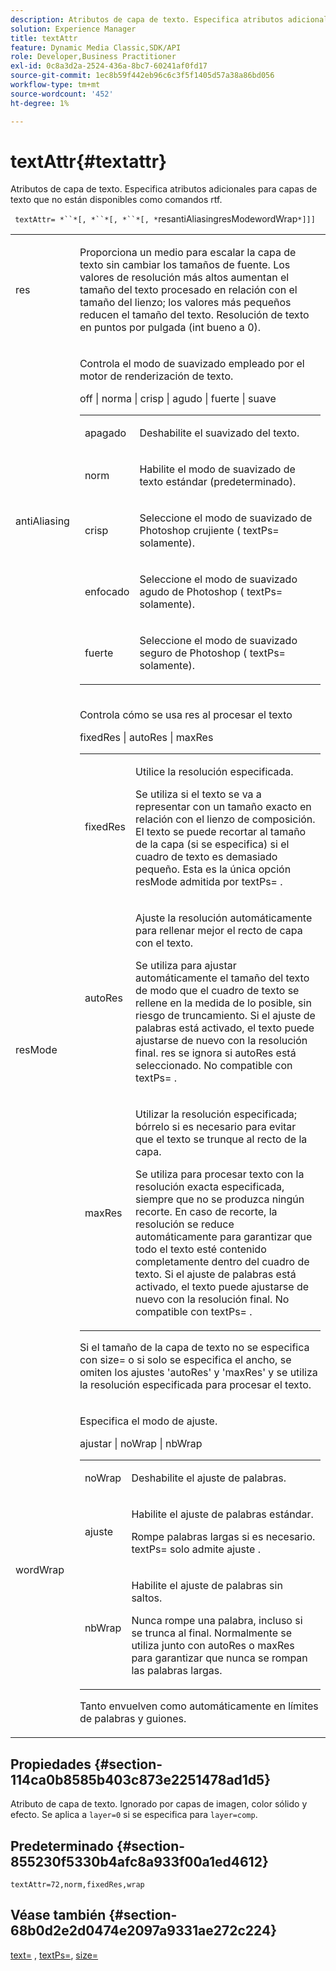 ```yaml
---
description: Atributos de capa de texto. Especifica atributos adicionales para capas de texto que no están disponibles como comandos rtf.
solution: Experience Manager
title: textAttr
feature: Dynamic Media Classic,SDK/API
role: Developer,Business Practitioner
exl-id: 0c8a3d2a-2524-436a-8bc7-60241af0fd17
source-git-commit: 1ec8b59f442eb96c6c3f5f1405d57a38a86bd056
workflow-type: tm+mt
source-wordcount: '452'
ht-degree: 1%

---
```


# textAttr{#textattr}

Atributos de capa de texto. Especifica atributos adicionales para capas de texto que no están disponibles como comandos rtf.

` textAttr= *``*[, *``*[, *``*[, *`resantiAliasingresModewordWrap`*]]]`

<table id="simpletable_0072BF7DF52B4959A14EDEF60A6EBDEE"> 
 <tr class="strow"> 
  <td class="stentry"> <p> <span class="codeph"> <span class="varname"> res  </span> </span> </p> </td> 
  <td class="stentry"> <p>Proporciona un medio para escalar la capa de texto sin cambiar los tamaños de fuente. Los valores de resolución más altos aumentan el tamaño del texto procesado en relación con el tamaño del lienzo; los valores más pequeños reducen el tamaño del texto. Resolución de texto en puntos por pulgada (int bueno a 0). </p> </td> 
 </tr> 
 <tr class="strow"> 
  <td class="stentry"> <p> <span class="codeph"> <span class="varname"> antiAliasing  </span> </span> </p> </td> 
  <td class="stentry"> <p>Controla el modo de suavizado empleado por el motor de renderización de texto. </p> <p> <span class="codeph"> off | norma | crisp | agudo | fuerte | suave  </span> </p> <p> 
    <table id="simpletable_AE2331118FCA4BC7877233E287CED6A4"> 
     <tr class="strow"> 
      <td class="stentry"> <p> <span class="codeph"> apagado </span> </p> </td> 
      <td class="stentry"> <p>Deshabilite el suavizado del texto. </p> </td> 
     </tr> 
     <tr class="strow"> 
      <td class="stentry"> <p> <span class="codeph"> norm  </span> </p> </td> 
      <td class="stentry"> <p>Habilite el modo de suavizado de texto estándar (predeterminado). </p> </td> 
     </tr> 
     <tr class="strow"> 
      <td class="stentry"> <p> <span class="codeph"> crisp  </span> </p> </td> 
      <td class="stentry"> <p>Seleccione el modo de suavizado de Photoshop <span class="codeph"> crujiente </span> ( <span class="codeph"> textPs= </span> solamente). </p> </td> 
     </tr> 
     <tr class="strow"> 
      <td class="stentry"> <p> <span class="codeph"> enfocado  </span> </p> </td> 
      <td class="stentry"> <p>Seleccione el modo de suavizado <span class="codeph"> agudo </span> de Photoshop ( <span class="codeph"> textPs= </span> solamente). </p> </td> 
     </tr> 
     <tr class="strow"> 
      <td class="stentry"> <p> <span class="codeph"> fuerte </span> </p> </td> 
      <td class="stentry"> <p>Seleccione el modo de suavizado <span class="codeph"> seguro </span> de Photoshop ( <span class="codeph"> textPs= </span> solamente). </p> </td> 
     </tr> 
    </table> </p> </td> 
 </tr> 
 <tr class="strow"> 
  <td class="stentry"> <p> <span class="codeph"> <span class="varname"> resMode </span> </span> </p> </td> 
  <td class="stentry"> <p>Controla cómo se usa res al procesar el texto </p> <p> <span class="codeph"> fixedRes | autoRes | maxRes  </span> </p> <p> 
    <table id="simpletable_2CFC06DB37154C7C92614FDF7A818DB5"> 
     <tr class="strow"> 
      <td class="stentry"> <p> <span class="codeph"> fixedRes  </span> </p> </td> 
      <td class="stentry"> <p>Utilice la resolución especificada. </p> <p>Se utiliza si el texto se va a representar con un tamaño exacto en relación con el lienzo de composición. El texto se puede recortar al tamaño de la capa (si se especifica) si el cuadro de texto es demasiado pequeño. Esta es la única opción <span class="varname"> resMode </span> admitida por <span class="codeph"> textPs= </span>. </p> </td> 
     </tr> 
     <tr class="strow"> 
      <td class="stentry"> <p> <span class="codeph"> autoRes  </span> </p> </td> 
      <td class="stentry"> <p>Ajuste la resolución automáticamente para rellenar mejor el recto de capa con el texto. </p> <p>Se utiliza para ajustar automáticamente el tamaño del texto de modo que el cuadro de texto se rellene en la medida de lo posible, sin riesgo de truncamiento. Si el ajuste de palabras está activado, el texto puede ajustarse de nuevo con la resolución final. <span class="varname"> res  </span> se ignora si  <span class="codeph"> autoRes  </span> está seleccionado. No compatible con <span class="codeph"> textPs= </span>. </p> </td> 
     </tr> 
     <tr class="strow"> 
      <td class="stentry"> <p> <span class="codeph"> maxRes  </span> </p> </td> 
      <td class="stentry"> <p>Utilizar la resolución especificada; bórrelo si es necesario para evitar que el texto se trunque al recto de la capa. </p> <p>Se utiliza para procesar texto con la resolución exacta especificada, siempre que no se produzca ningún recorte. En caso de recorte, la resolución se reduce automáticamente para garantizar que todo el texto esté contenido completamente dentro del cuadro de texto. Si el ajuste de palabras está activado, el texto puede ajustarse de nuevo con la resolución final. No compatible con <span class="codeph"> textPs= </span>. </p> </td> 
     </tr> 
    </table> </p> <p>Si el tamaño de la capa de texto no se especifica con size= o si solo se especifica el ancho, se omiten los ajustes 'autoRes' y 'maxRes' y se utiliza la resolución especificada para procesar el texto. </p> </td> 
 </tr> 
 <tr class="strow"> 
  <td class="stentry"> <p> <span class="codeph"> <span class="varname"> wordWrap  </span> </span> </p> </td> 
  <td class="stentry"> <p>Especifica el modo de ajuste. </p> <p> <span class="codeph"> ajustar | noWrap | nbWrap  </span> </p> <p> 
    <table id="simpletable_FF2510E029EC41E29BC30D9FC2923EA3"> 
     <tr class="strow"> 
      <td class="stentry"> <p> <span class="codeph"> noWrap  </span> </p> </td> 
      <td class="stentry"> <p>Deshabilite el ajuste de palabras. </p> </td> 
     </tr> 
     <tr class="strow"> 
      <td class="stentry"> <p> <span class="codeph"> ajuste </span> </p> </td> 
      <td class="stentry"> <p>Habilite el ajuste de palabras estándar. </p> <p>Rompe palabras largas si es necesario. <span class="codeph"> textPs=  </span> solo admite  <span class="codeph"> ajuste  </span>. </p> </td> 
     </tr> 
     <tr class="strow"> 
      <td class="stentry"> <p> <span class="codeph"> nbWrap  </span> </p> </td> 
      <td class="stentry"> <p>Habilite el ajuste de palabras sin saltos. </p> <p>Nunca rompe una palabra, incluso si se trunca al final. Normalmente se utiliza junto con <span class="codeph"> autoRes </span> o <span class="codeph"> maxRes </span> para garantizar que nunca se rompan las palabras largas. </p> </td> 
     </tr> 
    </table> </p> <p>Tanto <span class="codeph"> envuelven </span> como <span class="codeph"> </span> automáticamente en límites de palabras y guiones. </p> </td> 
 </tr> 
</table>

## Propiedades {#section-114ca0b8585b403c873e2251478ad1d5}

Atributo de capa de texto. Ignorado por capas de imagen, color sólido y efecto. Se aplica a `layer=0` si se especifica para `layer=comp`.

## Predeterminado {#section-855230f5330b4afc8a933f00a1ed4612}

`textAttr=72,norm,fixedRes,wrap`

## Véase también {#section-68b0d2e2d0474e2097a9331ae272c224}

[text=](../../../../../is-api/http-ref/image-serving-api-ref/c-http-protocol-reference/c-command-reference/r-text.md#reference-84634052e48548539a1ef63cbe41f22f) ,  [textPs=](../../../../../is-api/http-ref/image-serving-api-ref/c-http-protocol-reference/c-command-reference/r-textps.md#reference-4209a2a6169f44278da2647cfb0cd767),  [size=](../../../../../is-api/http-ref/image-serving-api-ref/c-http-protocol-reference/c-data-types/r-size.md#reference-04d383f32c7b4003bed9978cb854747b)
